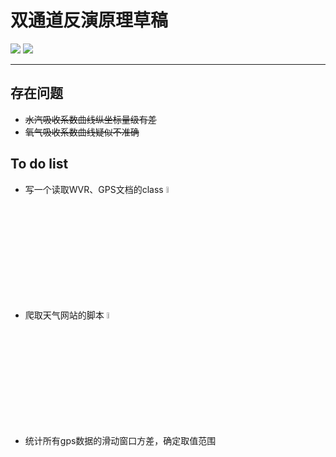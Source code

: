 # 双通道反演原理草稿

![](https://img.shields.io/badge/project-building-brightgreen) 
![](https://img.shields.io/badge/version-1.1.1-green)

---------------

## 存在问题
+ ~~水汽吸收系数曲线纵坐标量级有差~~
+ ~~氧气吸收系数曲线疑似不准确~~

## To do list
+ 写一个读取WVR、GPS文档的class <img src='img/completed.ico' width='5%'>
+ 爬取天气网站的脚本 <img src='img/completed.ico' width='5%'>
+ 统计所有gps数据的滑动窗口方差，确定取值范围